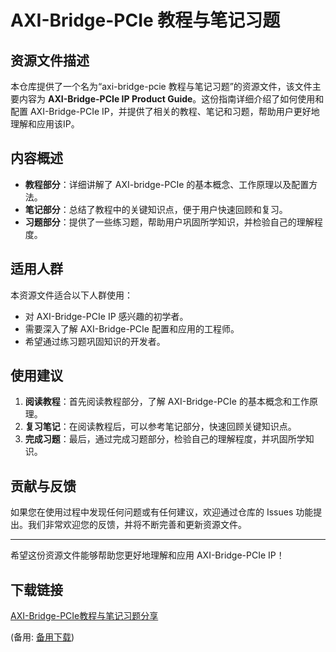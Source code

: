  # AXI-Bridge-PCIe 教程与笔记习题

 ## 资源文件描述

 本仓库提供了一个名为“axi-bridge-pcie 教程与笔记习题”的资源文件，该文件主要内容为 **AXI-Bridge-PCIe IP Product Guide**。这份指南详细介绍了如何使用和配置 AXI-Bridge-PCIe IP，并提供了相关的教程、笔记和习题，帮助用户更好地理解和应用该IP。

 ## 内容概述

 - **教程部分**：详细讲解了 AXI-bridge-PCIe 的基本概念、工作原理以及配置方法。
 - **笔记部分**：总结了教程中的关键知识点，便于用户快速回顾和复习。
 - **习题部分**：提供了一些练习题，帮助用户巩固所学知识，并检验自己的理解程度。

 ## 适用人群

 本资源文件适合以下人群使用：

 - 对 AXI-Bridge-PCIe IP 感兴趣的初学者。
 - 需要深入了解 AXI-Bridge-PCIe 配置和应用的工程师。
 - 希望通过练习题巩固知识的开发者。

 ## 使用建议

 1. **阅读教程**：首先阅读教程部分，了解 AXI-Bridge-PCIe 的基本概念和工作原理。
 2. **复习笔记**：在阅读教程后，可以参考笔记部分，快速回顾关键知识点。
 3. **完成习题**：最后，通过完成习题部分，检验自己的理解程度，并巩固所学知识。

 ## 贡献与反馈

 如果您在使用过程中发现任何问题或有任何建议，欢迎通过仓库的 Issues 功能提出。我们非常欢迎您的反馈，并将不断完善和更新资源文件。

 ---

 希望这份资源文件能够帮助您更好地理解和应用 AXI-Bridge-PCIe IP！

 ## 下载链接
 [AXI-Bridge-PCIe教程与笔记习题分享](https://pan.quark.cn/s/16d3feda1679) 

 (备用: [备用下载](https://pan.baidu.com/s/1I9jpZ8jnQ_68PHIDNJFUhw?pwd=1234))
